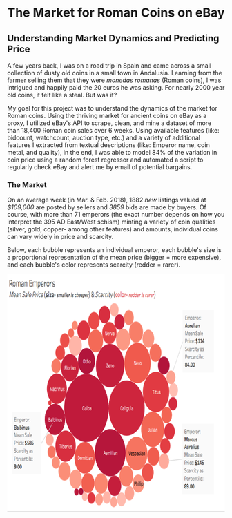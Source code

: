 # The Market for Roman Coins on eBay 
## Understanding Market Dynamics and Predicting Price

A few years back, I was on a road trip in Spain and came across a small collection of dusty old coins in a small town in Andalusia. Learning from the farmer selling them that they were *monedas romanas* (Roman coins), I was intrigued and happily paid the 20 euros he was asking. For nearly 2000 year old coins, it felt like a steal. But was it?

My goal for this project was to understand the dynamics of the market for Roman coins. Using the thriving market for ancient coins on eBay as a proxy, I utilized eBay's API to scrape, clean, and mine a dataset of more than 18,400 Roman coin sales over 6 weeks. Using available features (like: bidcount, watchcount, auction type, etc.) and a variety of additional features I extracted from textual descriptions (like: Emperor name, coin metal, and quality), in the end, I was able to model 84% of the variation in coin price using a random forest regressor and automated a script to regularly check eBay and alert me by email of potential bargains.

### The Market
On an average week (in Mar. & Feb. 2018), 1882 *new* listings valued at *$109,000* are posted by sellers and *3859* bids are made by buyers. Of course, with more than 71 emperors (the exact number depends on how you interpret the 395 AD East/West schism) minting a variety of coin qualities (silver, gold, copper- among other features) and amounts, individual coins can vary widely in price and scarcity. 

Below, each bubble represents an individual emperor, each bubble's size is a proportional representation of the mean price (bigger = more expensive), and each bubble's color represents scarcity (redder = rarer). 

<p align="center">
  <img src="https://github.com/slevin886/Roman_Coin_Pricing/blob/master/images/bubbles.png" height="550" width="680">
</p>

